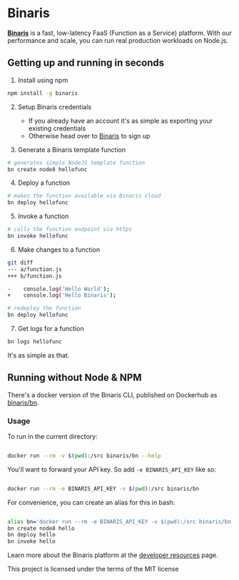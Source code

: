 # Binaris

**[Binaris](https://www.binaris.com/)** is a fast, low-latency FaaS (Function as a Service) platform. With our performance and scale, you can run real production workloads on Node.js.

## Getting up and running in seconds

1. Install using npm
```bash
npm install -g binaris
```

2. Setup Binaris credentials
    - If you already have an account it's as simple as exporting your existing credentials
    - Otherwise head over to [Binaris](https://www.binaris.com/) to sign up

3. Generate a Binaris template function
```bash
# generates simple NodeJS template function
bn create node8 hellofunc
```

4. Deploy a function
```bash
# makes the function available via Binaris cloud
bn deploy hellofunc
```

5. Invoke a function
```bash
# calls the function endpoint via https
bn invoke hellofunc
```

6. Make changes to a function
```bash
git diff
--- a/function.js
+++ b/function.js

-    console.log('Hello World');
+    console.log('Hello Binaris');

# redeploy the function
bn deploy hellofunc
```

7. Get logs for a function
```bash
bn logs hellofunc
```

It's as simple as that.

## Running without Node & NPM

There's a docker version of the Binaris CLI, published on Dockerhub as [binaris/bn](https://hub.docker.com/r/binaris/bn/).

### Usage

To run in the current directory:

```bash

docker run --rm -v $(pwd):/src binaris/bn --help

```

You'll want to forward your API key. So add `-e BINARIS_API_KEY` like so:

```bash

docker run --rm -e BINARIS_API_KEY -v $(pwd):/src binaris/bn

```

For convenience, you can create an alias for this in bash:

```bash

alias bn='docker run --rm -e BINARIS_API_KEY -v $(pwd):/src binaris/bn'
bn create node8 hello
bn deploy hello
bn invoke hello

```

Learn more about the Binaris platform at the [developer resources](https://dev.binaris.com/) page.

This project is licensed under the terms of the MIT license


